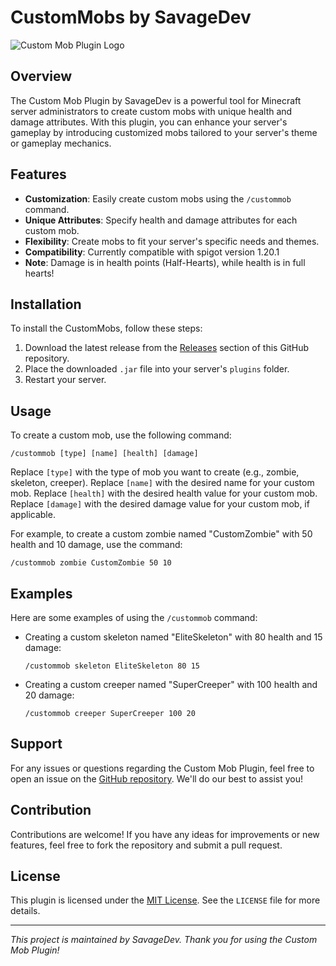 # CustomMobs by SavageDev

![Custom Mob Plugin Logo](https://cdn.discordapp.com/attachments/1084231706791383112/1201340582904221728/logo.png?ex=65c9769a&is=65b7019a&hm=91ee95c647f324cc55fcd38ffce92c411622024855712e6e54ffed5c78778e74?size=512)

## Overview

The Custom Mob Plugin by SavageDev is a powerful tool for Minecraft server administrators to create custom mobs with unique health and damage attributes. With this plugin, you can enhance your server's gameplay by introducing customized mobs tailored to your server's theme or gameplay mechanics.

## Features

- **Customization**: Easily create custom mobs using the `/custommob` command.
- **Unique Attributes**: Specify health and damage attributes for each custom mob.
- **Flexibility**: Create mobs to fit your server's specific needs and themes.
- **Compatibility**: Currently compatible with spigot version 1.20.1
- **Note**: Damage is in health points (Half-Hearts), while health is in full hearts!

## Installation

To install the CustomMobs, follow these steps:

1. Download the latest release from the [Releases](https://github.com/Savagegamez227/CustomMobs/releases/) section of this GitHub repository.
2. Place the downloaded `.jar` file into your server's `plugins` folder.
3. Restart your server.

## Usage

To create a custom mob, use the following command:

```
/custommob [type] [name] [health] [damage]
```

Replace `[type]` with the type of mob you want to create (e.g., zombie, skeleton, creeper).
Replace `[name]` with the desired name for your custom mob.
Replace `[health]` with the desired health value for your custom mob.
Replace `[damage]` with the desired damage value for your custom mob, if applicable.

For example, to create a custom zombie named "CustomZombie" with 50 health and 10 damage, use the command:

```
/custommob zombie CustomZombie 50 10
```

## Examples

Here are some examples of using the `/custommob` command:

- Creating a custom skeleton named "EliteSkeleton" with 80 health and 15 damage:
  ```
  /custommob skeleton EliteSkeleton 80 15
  ```

- Creating a custom creeper named "SuperCreeper" with 100 health and 20 damage:
  ```
  /custommob creeper SuperCreeper 100 20
  ```

## Support

For any issues or questions regarding the Custom Mob Plugin, feel free to open an issue on the [GitHub repository](link_to_repo_issues). We'll do our best to assist you!

## Contribution

Contributions are welcome! If you have any ideas for improvements or new features, feel free to fork the repository and submit a pull request.

## License

This plugin is licensed under the [MIT License](link_to_license). See the `LICENSE` file for more details.

---

*This project is maintained by SavageDev. Thank you for using the Custom Mob Plugin!*
